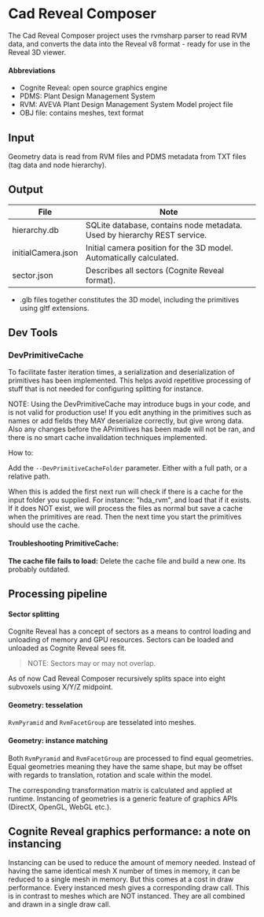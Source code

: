 # Cad Reveal Composer

The Cad Reveal Composer project uses the rvmsharp parser to read RVM data, and converts the data into the Reveal v8
format - ready for use in the Reveal 3D viewer.

#### Abbreviations

- Cognite Reveal: open source graphics engine
- PDMS: Plant Design Management System
- RVM: AVEVA Plant Design Management System Model project file
- OBJ file: contains meshes, text format

## Input

Geometry data is read from RVM files and PDMS metadata from TXT files (tag data and node hierarchy).

## Output

| File               | Note                                                                     |
|--------------------|--------------------------------------------------------------------------|
| hierarchy.db       | SQLite database, contains node metadata. Used by hierarchy REST service. |
| initialCamera.json | Initial camera position for the 3D model. Automatically calculated.      |
| sector.json        | Describes all sectors (Cognite Reveal format).                           |

- .glb files together constitutes the 3D model, including the primitives using gltf extensions.

## Dev Tools

### DevPrimitiveCache

To facilitate faster iteration times, a serialization and deserialization of primitives has been implemented.
This helps avoid repetitive processing of stuff that is not needed for configuring splitting for instance.

NOTE: Using the DevPrimitiveCache may introduce bugs in your code, and is not valid for production use!
If you edit anything in the primitives such as names or add fields they MAY deserialize correctly, but give wrong data.
Also any changes before the APrimitives has been made will not be ran, and there is no smart cache invalidation
techniques implemented.

How to:

Add the `--DevPrimitiveCacheFolder` parameter. Either with a full path, or a relative path.

When this is added the first next run will check if there is a cache for the input folder you supplied. For instance: "hda_rvm", and load that if it exists.
If it does NOT exist, we will process the files as normal but save a cache when the primitives are read. Then the next time you start the primitives should use the cache.

#### Troubleshooting PrimitiveCache:

**The cache file fails to load:** Delete the cache file and build a new one. Its probably outdated.

## Processing pipeline

#### Sector splitting

Cognite Reveal has a concept of sectors as a means to control loading and unloading of memory and GPU resources. Sectors
can be loaded and unloaded as Cognite Reveal sees fit.

> NOTE: Sectors may or may not overlap.

As of now Cad Reveal Composer recursively splits space into eight subvoxels using X/Y/Z midpoint.

#### Geometry: tesselation

`RvmPyramid` and `RvmFacetGroup` are tesselated into meshes.

#### Geometry: instance matching

Both `RvmPyramid` and `RvmFacetGroup` are processed to find equal geometries. Equal geometries meaning they have the
same shape, but may be offset with regards to translation, rotation and scale within the model.

The corresponding transformation matrix is calculated and applied at runtime. Instancing of geometries is a generic
feature of graphics APIs (DirectX, OpenGL, WebGL etc.).

## Cognite Reveal graphics performance: a note on instancing

Instancing can be used to reduce the amount of memory needed. Instead of having the same identical mesh X number of
times in memory, it can be reduced to a single mesh in memory.
But this comes at a cost in draw performance. Every instanced mesh gives a corresponding draw call. This is in contrast
to meshes which are NOT instanced. They are all combined and drawn in a single draw call.
